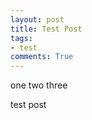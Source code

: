```yaml
---
layout: post
title: Test Post
tags:
- test
comments: True
---
```


one two three

<!--more-->

test post